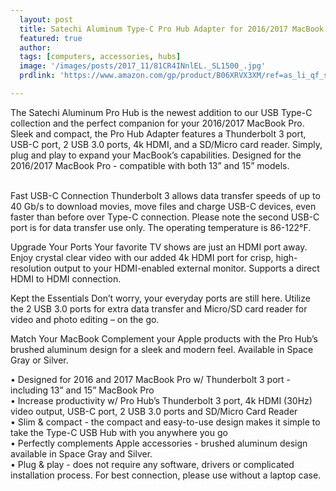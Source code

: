 ```yaml
---
  layout: post
  title: Satechi Aluminum Type-C Pro Hub Adapter for 2016/2017 MacBook Pro 13” and 15” 40Gbs Thunderbolt 3, 4k HDMI, Pass-Through Charging, SD/Micro Card Reader and 2 USB 3.0 Ports
  featured: true
  author: 
  tags: [computers, accessories, hubs]
  image: '/images/posts/2017_11/81CR4INnlEL._SL1500_.jpg'
  prdlink: 'https://www.amazon.com/gp/product/B06XRVX3XM/ref=as_li_qf_sp_asin_il_tl?ie=UTF8&tag=ehdwhqkr-20&camp=1789&creative=9325&linkCode=as2&creativeASIN=B06XRVX3XM&linkId=45b89e27fe3ec2fed7dcb6a23959f87e'

---
```


The Satechi Aluminum Pro Hub is the newest addition to our USB Type-C collection and the perfect companion for your 2016/2017 MacBook Pro. Sleek and compact, the Pro Hub Adapter features a Thunderbolt 3 port, USB-C port, 2 USB 3.0 ports, 4k HDMI, and a SD/Micro card reader. Simply, plug and play to expand your MacBook’s capabilities. Designed for the 2016/2017 MacBook Pro - compatible with both 13” and 15” models. <br>
<br>

Fast USB-C Connection
Thunderbolt 3 allows data transfer speeds of up to 40 Gb/s to download movies, move files and charge USB-C devices, even faster than before over Type-C connection. Please note the second USB-C port is for data transfer use only. The operating temperature is 86-122°F. <br>

Upgrade Your Ports
Your favorite TV shows are just an HDMI port away. Enjoy crystal clear video with our added 4k HDMI port for crisp, high-resolution output to your HDMI-enabled external monitor. Supports a direct HDMI to HDMI connection. <br>

Kept the Essentials
Don’t worry, your everyday ports are still here. Utilize the 2 USB 3.0 ports for extra data transfer and Micro/SD card reader for video and photo editing – on the go. <br>

Match Your MacBook 
Complement your Apple products with the Pro Hub’s brushed aluminum design for a sleek and modern feel. Available in Space Gray or Silver. <br>


• Designed for 2016 and 2017 MacBook Pro w/ Thunderbolt 3 port - including 13” and 15” MacBook Pro<br>
• Increase productivity w/ Pro Hub’s Thunderbolt 3 port, 4k HDMI (30Hz) video output, USB-C port, 2 USB 3.0 ports and SD/Micro Card Reader<br>
• Slim & compact - the compact and easy-to-use design makes it simple to take the Type-C USB Hub with you anywhere you go<br>
• Perfectly complements Apple accessories - brushed aluminum design available in Space Gray and Silver.<br>
• Plug & play - does not require any software, drivers or complicated installation process. For best connection, please use without a laptop case.<br>